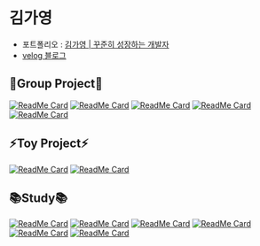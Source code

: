 # 김가영 
- 포트폴리오 : [김가영 | 꾸준히 성장하는 개발자](https://www.notion.so/gabang2/000b8b8aa91d477b91358750046cbb42)
- [velog 블로그](https://velog.io/@gabang2)

🧑‍Group Project👩
---
[![ReadMe Card](https://github-readme-stats.vercel.app/api/pin/?username=gabang2&repo=LG-Labeling-System)](https://github.com/gabang2/LG-Labeling-System)
[![ReadMe Card](https://github-readme-stats.vercel.app/api/pin/?username=gabang2&repo=sumyo_app)](https://github.com/gabang2/sumyo_app)
[![ReadMe Card](https://github-readme-stats.vercel.app/api/pin/?username=gabang2&repo=InsurePro_Backend)](https://github.com/gabang2/InsurePro_Backend)
[![ReadMe Card](https://github-readme-stats.vercel.app/api/pin/?username=gabang2&repo=Dopamine_Backend)](https://github.com/gabang2/Dopamine_Backend)
[![ReadMe Card](https://github-readme-stats.vercel.app/api/pin/?username=gabang2&repo=popo_popo)](https://github.com/gabang2/popo_popo)


⚡Toy Project⚡
---
[![ReadMe Card](https://github-readme-stats.vercel.app/api/pin/?username=gabang2&repo=hwahae_clone_coding)](https://github.com/gabang2/hwahae_clone_coding)
[![ReadMe Card](https://github-readme-stats.vercel.app/api/pin/?username=gabang2&repo=Pinterest_Clone_Coding)](https://github.com/gabang2/Pinterest_Clone_Coding)

📚Study📚
---
[![ReadMe Card](https://github-readme-stats.vercel.app/api/pin/?username=gabang2&repo=Spring-Study)](https://github.com/gabang2/Spring-Study)
[![ReadMe Card](https://github-readme-stats.vercel.app/api/pin/?username=gabang2&repo=Algorithm)](https://github.com/gabang2/Algorithm)
[![ReadMe Card](https://github-readme-stats.vercel.app/api/pin/?username=gabang2&repo=DataEngineering)](https://github.com/gabang2/DataEngineering)
[![ReadMe Card](https://github-readme-stats.vercel.app/api/pin/?username=gabang2&repo=Python-Study)](https://github.com/gabang2/Python-Study)
[![ReadMe Card](https://github-readme-stats.vercel.app/api/pin/?username=gabang2&repo=Java-Study)](https://github.com/gabang2/Java-Study)
[![ReadMe Card](https://github-readme-stats.vercel.app/api/pin/?username=gabang2&repo=Frontend-Study)](https://github.com/gabang2/Frontend-Study)
